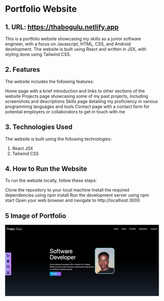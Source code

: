 # Portfolio Website 

## 1. URL: https://thabogulu.netlify.app

This is a portfolio website showcasing my skills as a junior software engineer, with a focus on Javascript, HTML, CSS, and Android development. The website is built using React and written in JSX, with styling done using Tailwind CSS.

## 2. Features
The website includes the following features:

Home page with a brief introduction and links to other sections of the website
Projects page showcasing some of my past projects, including screenshots and descriptions
Skills page detailing my proficiency in various programming languages and tools
Contact page with a contact form for potential employers or collaborators to get in touch with me

## 3. Technologies Used
The website is built using the following technologies:

1. React JSX
2. Tailwind CSS

## 4. How to Run the Website
To run the website locally, follow these steps:

Clone the repository to your local machine
Install the required dependencies using npm install
Run the development server using npm start
Open your web browser and navigate to http://localhost:3000


## 5 Image of Portfolio
<img src="./src/assets/portfolio.png" alt="A photo of my project">